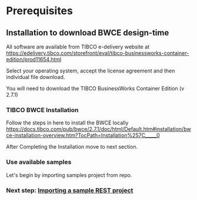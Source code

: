 # Prerequisites

## Installation to download BWCE design-time
All software are available from TIBCO e-delivery website at
https://edelivery.tibco.com/storefront/eval/tibco-businessworks-container-edition/prod11654.html

Select your operating system, accept the license agreement and then individual file download.

You will need to download the TIBCO BusinessWorks Container Edition (v 2.7.1)
<image in here>

### TIBCO BWCE Installation
Follow the steps in here to install the BWCE locally
https://docs.tibco.com/pub/bwce/2.7.1/doc/html/Default.htm#installation/bwce-installation-overview.htm?TocPath=Installation%257C_____0

After Completing the Installation move to next section.


### Use available samples
Let's begin by importing samples project from repo.
### Next step: [Importing a sample REST project](import_Project.md)
